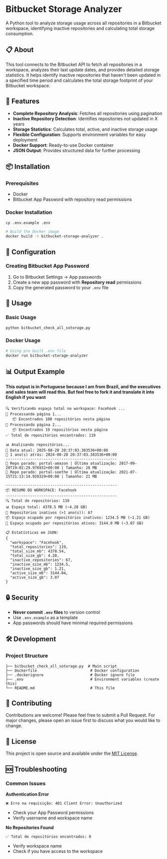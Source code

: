 # Bitbucket Storage Analyzer

A Python tool to analyze storage usage across all repositories in a Bitbucket workspace, identifying inactive repositories and calculating total storage consumption.

## 📋 About

This tool connects to the Bitbucket API to fetch all repositories in a workspace, analyzes their last update dates, and provides detailed storage statistics. It helps identify inactive repositories that haven't been updated in a specified time period and calculates the total storage footprint of your Bitbucket workspace.

## 🚀 Features

- **Complete Repository Analysis**: Fetches all repositories using pagination
- **Inactive Repository Detection**: Identifies repositories not updated in X years
- **Storage Statistics**: Calculates total, active, and inactive storage usage
- **Flexible Configuration**: Supports environment variables for easy deployment
- **Docker Support**: Ready-to-use Docker container
- **JSON Output**: Provides structured data for further processing

## 📦 Installation

### Prerequisites

- Docker
- Bitbucket App Password with repository read permissions

### Docker Installation
```bash
cp .env.example .env
```
```bash
# Build the Docker image
docker build -t bitbucket-storage-analyzer .
```

## 🔧 Configuration

### Creating Bitbucket App Password

1. Go to Bitbucket Settings → App passwords
2. Create a new app password with **Repository read** permissions
3. Copy the generated password to your `.env` file

## 🚀 Usage

### Basic Usage

```bash
python bitbucket_check_all_sotorage.py
```

### Docker Usage

```bash
# Using pre built .env file
docker run bitbucket-storage-analyzer

```

## 📊 Output Example

#### This output is in Portuguese because I am from Brazil, and the executives and sales team will read this. But feel free to fork it and translate it into English if you want

```
🔍 Verificando espaço total no workspace: Facehook ...
📄 Processando página 1...
   📦 Encontrados 100 repositórios nesta página
📄 Processando página 2...
   📦 Encontrados 19 repositórios nesta página
✅ Total de repositórios encontrados: 119

📊 Analisando repositórios...
📅 Data atual: 2025-08-28 20:37:03.383536+00:00
📅 1 ano(s) atrás: 2024-08-28 20:37:03.383536+00:00
--------------------------------------------------
🛑 Repo parado: portal-amazon | Última atualização: 2017-09-20T19:02:29.976932+00:00 | Tamanho: 28 MB
🛑 Repo parado: portal-soethe | Última atualização: 2021-07-15T21:13:14.920329+00:00 | Tamanho: 21 MB

--------------------------------------------------
📦 RESUMO DO WORKSPACE: Facehook
--------------------------------------------------
🔍 Total de repositórios: 119
📊 Espaço total: 4378.5 MB (~4.28 GB)
🛑 Repositórios inativos (>1 ano(s)): 67
📦 Espaço ocupado por repositórios inativos: 1234.5 MB (~1.21 GB)
💾 Espaço ocupado por repositórios ativos: 3144.0 MB (~3.07 GB)

📋 Estatísticas em JSON:
{
  "workspace": "Facehook",
  "total_repositories": 119,
  "total_size_mb": 4378.54,
  "total_size_gb": 4.28,
  "inactive_repositories": 67,
  "inactive_size_mb": 1234.5,
  "inactive_size_gb": 1.21,
  "active_size_mb": 3144.04,
  "active_size_gb": 3.07
}
```

## 🔒 Security

- **Never commit `.env` files** to version control
- Use `.env.example` as a template
- App passwords should have minimal required permissions

## 🛠️ Development

### Project Structure

```
├── bitbucket_check_all_sotorage.py  # Main script
├── Dockerfile                        # Docker configuration
├── .dockerignore                     # Docker ignore file
├── .env                              # Environment variables (create this)
└── README.md                         # This file
```

## 🤝 Contributing

Contributions are welcome! Please feel free to submit a Pull Request. For major changes, please open an issue first to discuss what you would like to change.

## 📄 License

This project is open source and available under the [MIT License](LICENSE).

## 🆘 Troubleshooting

### Common Issues

**Authentication Error**
```
❌ Erro na requisição: 401 Client Error: Unauthorized
```
- Check your App Password permissions
- Verify username and workspace name

**No Repositories Found**
```
✅ Total de repositórios encontrados: 0
```
- Verify workspace name
- Check if you have access to the workspace



